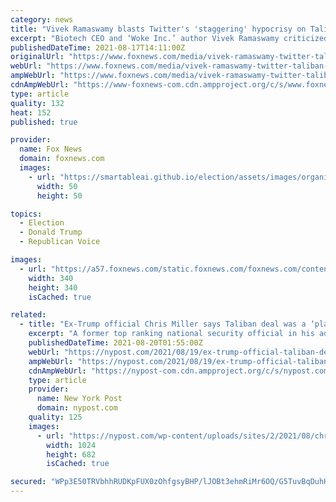 ```yaml
---
category: news
title: "Vivek Ramaswamy blasts Twitter's 'staggering' hypocrisy on Taliban and Trump"
excerpt: "Biotech CEO and ‘Woke Inc.’ author Vivek Ramaswamy criticized Twitter on Tuesday for allowing the Taliban to utilize their social media platform while censoring others, including former President Donald Trump."
publishedDateTime: 2021-08-17T14:11:00Z
originalUrl: "https://www.foxnews.com/media/vivek-ramaswamy-twitter-taliban-afghanistan-big-tech"
webUrl: "https://www.foxnews.com/media/vivek-ramaswamy-twitter-taliban-afghanistan-big-tech"
ampWebUrl: "https://www.foxnews.com/media/vivek-ramaswamy-twitter-taliban-afghanistan-big-tech.amp"
cdnAmpWebUrl: "https://www-foxnews-com.cdn.ampproject.org/c/s/www.foxnews.com/media/vivek-ramaswamy-twitter-taliban-afghanistan-big-tech.amp"
type: article
quality: 132
heat: 152
published: true

provider:
  name: Fox News
  domain: foxnews.com
  images:
    - url: "https://smartableai.github.io/election/assets/images/organizations/foxnews.com-50x50.jpg"
      width: 50
      height: 50

topics:
  - Election
  - Donald Trump
  - Republican Voice

images:
  - url: "https://a57.foxnews.com/static.foxnews.com/foxnews.com/content/uploads/2018/09/340/340/fox-news.jpg?ve=1&tl=1"
    width: 340
    height: 340
    isCached: true

related:
  - title: "Ex-Trump official Chris Miller says Taliban deal was a ‘play’ never intended to pull troops"
    excerpt: "A former top ranking national security official in his administration says former President Donald Trump never intended to pull all US troops out of Afghanistan — because the plan to"
    publishedDateTime: 2021-08-20T01:55:00Z
    webUrl: "https://nypost.com/2021/08/19/ex-trump-official-taliban-deal-was-a-play-never-intended-to-pull-troops/"
    ampWebUrl: "https://nypost.com/2021/08/19/ex-trump-official-taliban-deal-was-a-play-never-intended-to-pull-troops/amp/"
    cdnAmpWebUrl: "https://nypost-com.cdn.ampproject.org/c/s/nypost.com/2021/08/19/ex-trump-official-taliban-deal-was-a-play-never-intended-to-pull-troops/amp/"
    type: article
    provider:
      name: New York Post
      domain: nypost.com
    quality: 125
    images:
      - url: "https://nypost.com/wp-content/uploads/sites/2/2021/08/chris-miller.jpg?quality=90&strip=all&w=1024"
        width: 1024
        height: 682
        isCached: true

secured: "WPp3E50TRVbhhRUDKpFUX0zOhfgsyBHP/lJOBt3ehmRiMr6OQ/G5TuvBqDuhHTYIYpq5YfvWNIF4ZDzSEEALPSGUJvuakzYnAy/v1/yoWvALpqkN9sZv8ed6sXE6Jr7MsfHRU3t6/TjRZlPf8GdYNWafo/kymCKecx3Pc0j0JVqI6mgESxAVzfrQlDiX7y8tejNSgDF1u1DAYqApfHnJnrQufgYmJQ8w5EkSNM0d4/yL0eHa+1SSpljqV1g6nS3PzfXzU1MCq6Pz2VZ8xFbHcCfiNj6ZCQD44aXKpLb68ziGsfq17cbYpY+mCgmQ+llDGYcLK39iJT1t9OXpZU/Mndk4n75k68hMYmwpqaJkrA0=;OkiFOJMCf2It5r8lmqJjlg=="
---
```


